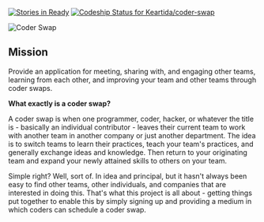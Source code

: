 [![Stories in Ready](https://badge.waffle.io/ThrashingCode/coder-swap.png?label=ready&title=Ready)](http://waffle.io/ThrashingCode/coder-swap)
[ ![Codeship Status for Keartida/coder-swap](https://img.shields.io/codeship/3fedfdc0-bc70-0132-0cd4-5e51f10fddb0.svg?style=plastic)](https://codeship.com/projects/72441)



![Coder Swap](http://photos.adron.me/photos/i-Jc4Lnkv/0/O/i-Jc4Lnkv.png)

## Mission
Provide an application for meeting, sharing with, and engaging other teams, learning from each other, and improving your team and other teams through coder swaps.

**What exactly is a coder swap?**

A coder swap is when one programmer, coder, hacker, or whatever the title is - basically an individual contributor - leaves their current team to work with another team in another company or just another department. The idea is to switch teams to learn their practices, teach your team's practices, and generally exchange ideas and knowledge. Then return to your originating team and expand your newly attained skills to others on your team.

Simple right? Well, sort of. In idea and principal, but it hasn't always been easy to find other teams, other individuals, and companies that are interested in doing this. That's what this project is all about - getting things put together to enable this by simply signing up and providing a medium in which coders can schedule a coder swap.

